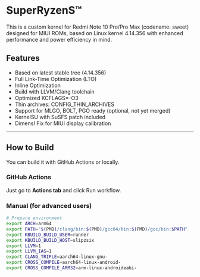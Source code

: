 # SuperRyzenS™

This is a custom kernel for Redmi Note 10 Pro/Pro Max (codename: sweet) designed for MIUI ROMs, based on Linux kernel 4.14.356 with enhanced performance and power efficiency in mind.

## Features

- Based on latest stable tree (4.14.356)
- Full Link-Time Optimization (LTO)
- Inline Optimization
- Build with LLVM/Clang toolchain
- Optimized KCFLAGS=-O3
- Thin archives: CONFIG_THIN_ARCHIVES
- Support for MLGO, BOLT, PGO ready (optional, not yet merged)
- KernelSU with SuSFS patch included
- Dimens! Fix for MIUI display calibration

---

## How to Build

You can build it with GitHub Actions or locally.

### GitHub Actions

Just go to **Actions tab** and click Run workflow.

### Manual (for advanced users)

```bash
# Prepare environment  
export ARCH=arm64  
export PATH="$(PMD)/clang/bin:$(PMD)/gcc64/bin:$(PMD)/gcc/bin:$PATH"  
export KBUILD_BUILD_USER=runner  
export KBUILD_BUILD_HOST=slipzsix  
export LLVM=1  
export LLVM_IAS=1  
export CLANG_TRIPLE=aarch64-linux-gnu-  
export CROSS_COMPILE=aarch64-linux-android-  
export CROSS_COMPILE_ARM32=arm-linux-androideabi-

